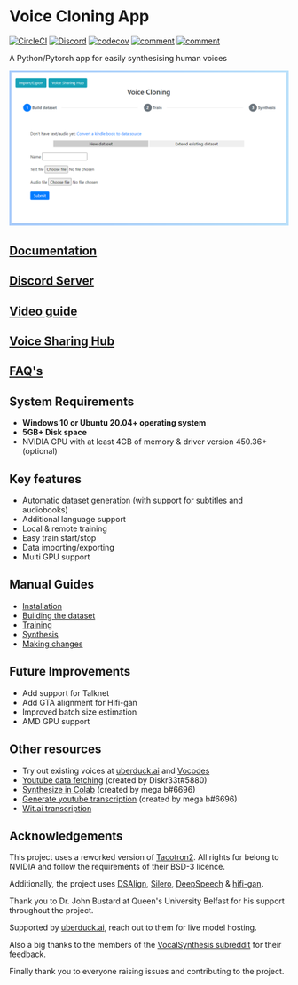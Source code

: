 # Voice Cloning App
[![CircleCI](https://circleci.com/gh/BenAAndrew/Voice-Cloning-App.svg?style=svg)](https://circleci.com/gh/BenAAndrew/Voice-Cloning-App)
[![Discord](https://img.shields.io/discord/833666557954883614.svg?style=flat-square)](https://discord.gg/wQd7zKCWxT)
[![codecov](https://codecov.io/gh/BenAAndrew/Voice-Cloning-App/branch/main/graph/badge.svg?token=WC0LLZO3Z5)](https://codecov.io/gh/BenAAndrew/Voice-Cloning-App)
[![comment](https://circleci.com/api/v1.1/project/github/BenAAndrew/Voice-Cloning-App/latest/artifacts/0/tmp/badges/comment.svg?style=svg)](https://circleci.com/gh/BenAAndrew/Voice-Cloning-App)
[![comment](https://img.shields.io/badge/code%20style-black-000000.svg)](https://github.com/psf/black)

A Python/Pytorch app for easily synthesising human voices

![Preview](preview.png "Preview")

## [Documentation](https://voice-cloning-app.readthedocs.io/en/latest/)

## [Discord Server](https://discord.gg/wQd7zKCWxT)

## [Video guide](https://www.youtube.com/playlist?list=PLk5I7EvFL13GjBIDorh5yE1SaPGRG-i2l)

## [Voice Sharing Hub](https://voice-sharing-hub.herokuapp.com/)

## [FAQ's](faqs.md)

## System Requirements
- **Windows 10 or Ubuntu 20.04+ operating system**
- **5GB+ Disk space**
- NVIDIA GPU with at least 4GB of memory & driver version 450.36+ (optional)

## Key features
- Automatic dataset generation (with support for subtitles and audiobooks)
- Additional language support
- Local & remote training
- Easy train start/stop
- Data importing/exporting
- Multi GPU support

## Manual Guides
- [Installation](install.md)
- [Building the dataset](dataset/dataset.md)
- [Training](training/training.md)
- [Synthesis](synthesis/synthesis.md)
- [Making changes](maintenance.md)

## Future Improvements
- Add support for Talknet
- Add GTA alignment for Hifi-gan
- Improved batch size estimation
- AMD GPU support

## Other resources
- Try out existing voices at [uberduck.ai](https://uberduck.ai/) and [Vocodes](https://vo.codes/)
- [Youtube data fetching](https://colab.research.google.com/drive/1_ulm1DKPOw8n0dHt8__2BR4d9WrWdWA4?usp=sharing) (created by Diskr33t#5880)
- [Synthesize in Colab](https://colab.research.google.com/drive/18IJZZDW1NO7KOslg_WMOCrMeiqz9jOYF?usp=sharing) (created by mega b#6696)
- [Generate youtube transcription](https://colab.research.google.com/drive/1KfAJig2jekpjJ5QS8Lpjy8sTd8w_ZuFv?usp=sharing) (created by mega b#6696)
- [Wit.ai transcription](https://colab.research.google.com/drive/1i5hJRZVc0S-tgt5XM8kSoTu2nHBPOPrF#scrollTo=dk689PtThOjn)

## Acknowledgements
This project uses a reworked version of [Tacotron2](https://github.com/NVIDIA/tacotron2). All rights for belong to NVIDIA and follow the requirements of their BSD-3 licence.

Additionally, the project uses [DSAlign](https://github.com/mozilla/DSAlign), [Silero](https://github.com/snakers4/silero-models), [DeepSpeech](https://github.com/mozilla/DeepSpeech) & [hifi-gan](https://github.com/jik876/hifi-gan).

Thank you to Dr. John Bustard at Queen's University Belfast for his support throughout the project.

Supported by [uberduck.ai](https://uberduck.ai/), reach out to them for live model hosting.

Also a big thanks to the members of the [VocalSynthesis subreddit](https://www.reddit.com/r/VocalSynthesis/) for their feedback.

Finally thank you to everyone raising issues and contributing to the project.
